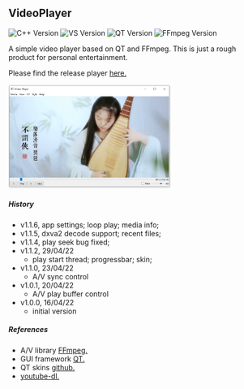 ## VideoPlayer
![C++ Version](https://img.shields.io/badge/C++-14-blue)
![VS Version](https://img.shields.io/badge/VS-2019-blue)
![QT Version](https://img.shields.io/badge/QT-5-green)
![FFmpeg Version](https://img.shields.io/badge/FFmpeg--blue)

A simple video player based on QT and FFmpeg. This is just a rough product for personal entertainment.

Please find the release player [here.](https://github.com/StevenHuang2020/VideoPlayer/releases)

<img src="src/res/player.png" width="320" height="205" />

##### History

- v1.1.6, app settings; loop play; media info;
- v1.1.5, dxva2 decode support; recent files;
- v1.1.4, play seek bug fixed;
- v1.1.2, 29/04/22
    - play start thread; progressbar; skin;
- v1.1.0, 23/04/22
    - A/V sync control
- v1.0.1, 20/04/22
    - A/V play buffer control
- v1.0.0, 16/04/22
    - initial version

##### References

 - A/V library [FFmpeg.](https://ffmpeg.org/) <br/>
 - GUI framework [QT.](https://www.qt.io/)
 - QT skins [github.](https://github.com/GTRONICK/QSS)
 - [youtube-dl.](https://youtube-dl.org/)
